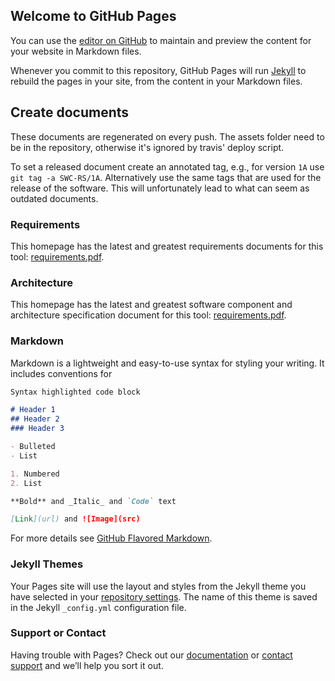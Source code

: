 ## Welcome to GitHub Pages

You can use the [editor on GitHub](https://github.com/kown7/pymergevcd/edit/gh-pages/index.md) to maintain and preview the content for your website in Markdown files.

Whenever you commit to this repository, GitHub Pages will run [Jekyll](https://jekyllrb.com/) to rebuild the pages in your site, from the content in your Markdown files.

## Create documents

These documents are regenerated on every push. The assets folder need to be in the repository, otherwise it's ignored by travis' deploy script.

To set a released document create an annotated tag, e.g., for version `1A` use `git tag -a SWC-RS/1A`. Alternatively use the same tags that are used for the release of the software. This will unfortunately lead to what can seem as outdated documents.

### Requirements

This homepage has the latest and greatest requirements documents for this tool: [requirements.pdf](assets/requirements/artifacts/specification.pdf).

### Architecture

This homepage has the latest and greatest software component and architecture specification document for this tool: [requirements.pdf](assets/arch/artifacts/specification.pdf).

### Markdown

Markdown is a lightweight and easy-to-use syntax for styling your writing. It includes conventions for

```markdown
Syntax highlighted code block

# Header 1
## Header 2
### Header 3

- Bulleted
- List

1. Numbered
2. List

**Bold** and _Italic_ and `Code` text

[Link](url) and ![Image](src)
```

For more details see [GitHub Flavored Markdown](https://guides.github.com/features/mastering-markdown/).

### Jekyll Themes

Your Pages site will use the layout and styles from the Jekyll theme you have selected in your [repository settings](https://github.com/kown7/pymergevcd/settings). The name of this theme is saved in the Jekyll `_config.yml` configuration file.

### Support or Contact

Having trouble with Pages? Check out our [documentation](https://docs.github.com/categories/github-pages-basics/) or [contact support](https://github.com/contact) and we’ll help you sort it out.

